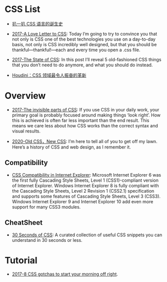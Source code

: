 # CSS List

- [扒一扒 CSS 语言的诞生史](http://qianduan.guru/2016/07/26/The-Languages-Which-Almost-Became-CSS/)

- [2017-A Love Letter to CSS](https://parg.co/biC): Today I’m going to try to convince you that not only is CSS one of the best technologies you use on a day-to-day basis, not only is CSS incredibly well designed, but that you should be thankful—thankful!—each and every time you open a .css file.

- [2017-The State of CSS](https://parg.co/bLZ): In this post I’ll reveal 5 old-fashioned CSS things that you don’t need to do anymore, and what you should do instead.

- [Houdini：CSS 领域最令人振奋的革新](http://qianduan.guru/2016/05/20/houdini/)

# Overview

- [2017-The invisible parts of CSS](https://madebymike.com.au/writing/the-invisible-parts-of-CSS/#cascade): If you use CSS in your daily work, your primary goal is probably focused around making things ‘look right’. How this is achieved is often far less important than the end result. This means we care less about how CSS works than the correct syntax and visual results.

- [2020-Old CSS，New CSS](https://eev.ee/blog/2020/02/01/old-css-new-css/): I’m here to tell all of you to get off my lawn. Here’s a history of CSS and web design, as I remember it.

## Compatibility

- [CSS Compatibility in Internet Explorer](https://msdn.microsoft.com/en-us/library/hh781508%28v=vs.85%29.aspx): Microsoft Internet Explorer 6 was the first fully Cascading Style Sheets, Level 1 (CSS1)-compliant version of Internet Explorer. Windows Internet Explorer 8 is fully compliant with the Cascading Style Sheets, Level 2 Revision 1 (CSS2.1) specification and supports some features of Cascading Style Sheets, Level 3 (CSS3). Windows Internet Explorer 9 and Internet Explorer 10 add even more support for many CSS3 modules.

## CheatSheet

- [30 Seconds of CSS](https://atomiks.github.io/30-seconds-of-css/): A curated collection of useful CSS snippets you can understand in 30 seconds or less.

# Tutorial

- [2017-8 CSS gotchas to start your morning off right](https://parg.co/bhl).
